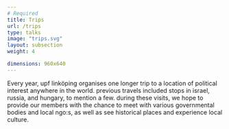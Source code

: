 ```yaml
---
# Required
title: Trips
url: /trips
type: talks
image: "trips.svg" 
layout: subsection
weight: 4

dimensions: 960x640
---
```

Every year, upf linköping organises one longer trip to a location of political interest anywhere in the world. previous travels included stops in israel, russia, and hungary, to mention a few. during these visits, we hope to provide our members with the chance to meet with various governmental bodies and local ngo:s, as well as see historical places and experience local culture.